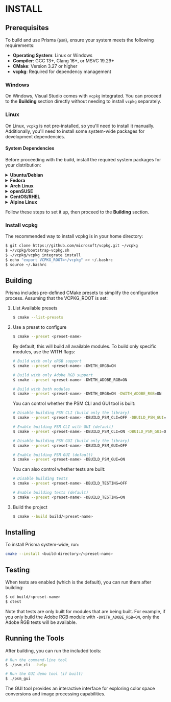 # INSTALL

## Prerequisites

To build and use Prisma (`psm`), ensure your system meets the following
requirements:

- **Operating System**: Linux or Windows
- **Compiler**: GCC 13+, Clang 16+, or MSVC 19.29+
- **CMake**: Version 3.27 or higher
- **vcpkg**: Required for dependency management

### Windows

On Windows, Visual Studio comes with `vcpkg` integrated. You can proceed to the
**Building** section directly without needing to install `vcpkg` separately.

### Linux

On Linux, `vcpkg` is not pre-installed, so you'll need to install it manually.
Additionally, you'll need to install some system-wide packages for development
dependencies.

#### System Dependencies

Before proceeding with the build, install the required system packages for your
distribution:

<details>
<summary><strong>Ubuntu/Debian</strong></summary>

```bash
sudo apt install curl zip unzip tar g++ pkg-config python3-jinja2 libxrandr-dev libxinerama-dev libxcursor-dev libxi-dev libglu1-mesa autoconf libltdl-dev libgl-dev
```
</details>

<details>
<summary><strong>Fedora</strong></summary>

```bash
sudo dnf install curl zip unzip tar gcc g++ pkgconfig automake libtool diffutils perl-open.noarch perl python3-jinja2 libXrandr-devel libXinerama-devel libXcursor-devel libXi-devel mesa-libGLU autoconf mesa-libGL-devel
```
</details>

<details>
<summary><strong>Arch Linux</strong></summary>

```bash
sudo pacman -S curl zip unzip tar pkg-config gcc python3 automake make python-jinja libxrandr libxinerama libxcursor libxi glu autoconf libtool mesa
```
</details>

<details>
<summary><strong>openSUSE</strong></summary>

```bash
sudo zypper install curl zip unzip tar pkg-config libXrandr-devel libXinerama-devel libXcursor-devel libXi-devel Mesa-libGLU autoconf libtool-devel Mesa-libGL-devel
```
</details>

<details>
<summary><strong>CentOS/RHEL</strong></summary>

```bash
sudo yum install zip unzip tar pkgconfig g++ diffutils perl python3-jinja2 libXrandr-devel libXinerama-devel libXcursor-devel libXi-devel mesa-libGLU autoconf libtool mesa-libGL-devel
```
</details>

<details>
<summary><strong>Alpine Linux</strong></summary>

```bash
sudo apk add curl zip unzip tar pkg-config libxrandr-dev libxinerama-dev libxcursor-dev libxi-dev glu autoconf libtool mesa-gl
```
</details>

Follow these steps to set it up, then proceed to the **Building** section.

### Install vcpkg

The recommended way to install vcpkg is in your home directory:

```bash
$ git clone https://github.com/microsoft/vcpkg.git ~/vcpkg
$ ~/vcpkg/bootstrap-vcpkg.sh
$ ~/vcpkg/vcpkg integrate install
$ echo "export VCPKG_ROOT=~/vcpkg" >> ~/.bashrc
$ source ~/.bashrc
```

## Building

Prisma includes pre-defined CMake presets to simplify the configuration process.
Assuming that the VCPKG_ROOT is set:

1. List Available presets
   ```bash
   $ cmake --list-presets
   ```
2. Use a preset to configure

   ```bash
   $ cmake --preset <preset-name>
   ```

   By default, this will build all available modules. To build only specific
   modules, use the WITH flags:

   ```bash
   # Build with only oRGB support
   $ cmake --preset <preset-name> -DWITH_ORGB=ON

   # Build with only Adobe RGB support
   $ cmake --preset <preset-name> -DWITH_ADOBE_RGB=ON

   # Build with both modules
   $ cmake --preset <preset-name> -DWITH_ORGB=ON -DWITH_ADOBE_RGB=ON
   ```

   You can control whether the PSM CLI and GUI tool is built:

   ```bash
   # Disable building PSM CLI (build only the library)
   $ cmake --preset <preset-name> -DBUILD_PSM_CLI=OFF -DBUILD_PSM_GUI=OFF

   # Enable building PSM CLI with GUI (default)
   $ cmake --preset <preset-name> -DBUILD_PSM_CLI=ON -DBUILD_PSM_GUI=ON

   # Disable building PSM GUI (build only the library)
   $ cmake --preset <preset-name> -DBUILD_PSM_GUI=OFF

   # Enable building PSM GUI (default)
   $ cmake --preset <preset-name> -DBUILD_PSM_GUI=ON
   ```

   You can also control whether tests are built:

   ```bash
   # Disable building tests
   $ cmake --preset <preset-name> -DBUILD_TESTING=OFF

   # Enable building tests (default)
   $ cmake --preset <preset-name> -DBUILD_TESTING=ON
   ```

3. Build the project
   ```bash
   $ cmake --build build/<preset-name>
   ```

## Installing

To install Prisma system-wide, run:

```bash
cmake --install <build-directory>/<preset-name>
```

## Testing

When tests are enabled (which is the default), you can run them after building:

```bash
$ cd build/<preset-name>
$ ctest
```

Note that tests are only built for modules that are being built. For example, if
you only build the Adobe RGB module with `-DWITH_ADOBE_RGB=ON`, only the Adobe
RGB tests will be available.

## Running the Tools

After building, you can run the included tools:

```bash
# Run the command-line tool
$ ./psm_cli --help

# Run the GUI demo tool (if built)
$ ./psm_gui
```

The GUI tool provides an interactive interface for exploring color space conversions and image processing capabilities.
